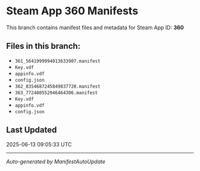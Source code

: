 # Steam App 360 Manifests

This branch contains manifest files and metadata for Steam App ID: **360**

## Files in this branch:
- `361_5641999994013633907.manifest`
- `Key.vdf`
- `appinfo.vdf`
- `config.json`
- `362_8354687245849837720.manifest`
- `363_772480552946464306.manifest`
- `Key.vdf`
- `appinfo.vdf`
- `config.json`

## Last Updated
2025-06-13 09:05:33 UTC

---
*Auto-generated by ManifestAutoUpdate*
